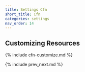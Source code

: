 ```yaml
---
title: Settings Cfn
short_title: Cfn
categories: settings
nav_order: 14
---
```


## Customizing Resources

{% include cfn-customize.md %}

{% include prev_next.md %}
